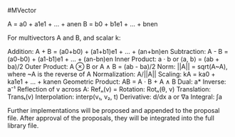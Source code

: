 #MVector

A = a0 + a1e1 + ... + anen
B = b0 + b1e1 + ... + bnen

For multivectors A and B, and scalar k:

Addition: A + B = (a0+b0) + (a1+b1)e1 + ... + (an+bn)en
Subtraction: A - B = (a0-b0) + (a1-b1)e1 + ... + (an-bn)en
Inner Product: a ⋅ b or ⟨a, b⟩ = (ab + ba)/2
Outer Product: A ⊗ B or A ∧ B = (ab - ba)/2
Norm: ||A|| = sqrt(A~A), where ~A is the reverse of A
Normalization: A/||A||
Scaling: kA = ka0 + ka1e1 + ... + kanen
Geometric Product: AB = A ⋅ B + A ∧ B
Dual: a*
Inverse: a⁻¹
Reflection of v across A: Refₙ(v) = 
Rotation: Rotₙ(θ, v)
Translation: Transₜ(v)
Interpolation: interp(v₁, v₂, t)
Derivative: d/dx a or ∇a
Integral: ∫a

Further implementations will be proposed and appended to the proposal file. After approval of the proposals, they will be integrated into the full library file.
